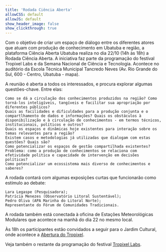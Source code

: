 ```yaml
---
title: 'Rodada Ciência Aberta'
allowCSS: default
allowJS: default
show_header_image: false
show_clickthrough: true
---
```


Com o objetivo de criar um espaço de diálogo entre os diferentes atores que atuam com produção de conhecimento em Ubatuba e região, a plataforma Ciência Aberta Ubatuba realiza no dia 22/10 (14h às 18h) a Rodada Ciência Aberta. A iniciativa faz parte da programação do festival Tropixel Labs e da Semana Nacional de Ciência e Tecnologia. Acontece no auditório da Escola Técnica Municipal Tancredo Neves (Av. Rio Grande do Sul, 600 - Centro, Ubatuba - mapa).

A reunião é aberta a todos os interessados, e procura explorar algumas questões-chave. Entre elas:

    Como se dá a circulação dos conhecimentos produzidos na região? Como torná-los inteligíveis, tangíveis e facilitar sua apropriação por diferentes públicos?
    Quais as facilidades e dificuldades para a produção conjunta e o compartlhamento de dados e informações? Quais os obstáculos à disponibilização e à circulação de conhecimentos - em termos técnicos, institucionais, políticos e outros?
    Quais os espaços e dinâmicas hoje existentes para interação sobre os temas relevantes para a região?
    Existem casos e metodologias já utilizadas que dialogam com estas questões? Quais são?
    Como potencializar os espaços de gestão compartilhada existentes?
    Problema: como a produção de conhecimentos se relaciona com efetividade politica e capacidade de intervenção em decisões políticas?
    Como potencializar um ecossistema mais diverso de conhecimentos e saberes?

A rodada contará com algumas exposições curtas que funcionarão como estímulo ao debate:

    Lara Legaspe (Pesquisadora);
    Patrícia Menezes (Observatório Litoral Sustentável);
    Pedro Oliva (APA Marinha do Litoral Norte);
    Representante do Fórum de Comunidades Tradicionais.

A rodada também está conectada à oficina de Estações Meteorológicas Modulares que acontece na manhã do dia 22 no mesmo local.

Às 18h os participantes estão convidados a seguir para o Jardim Cultural, onde acontece a [Abertura do Tropixel](../abertura).

Veja também o restante da programação do festival [Tropixel Labs](../).
